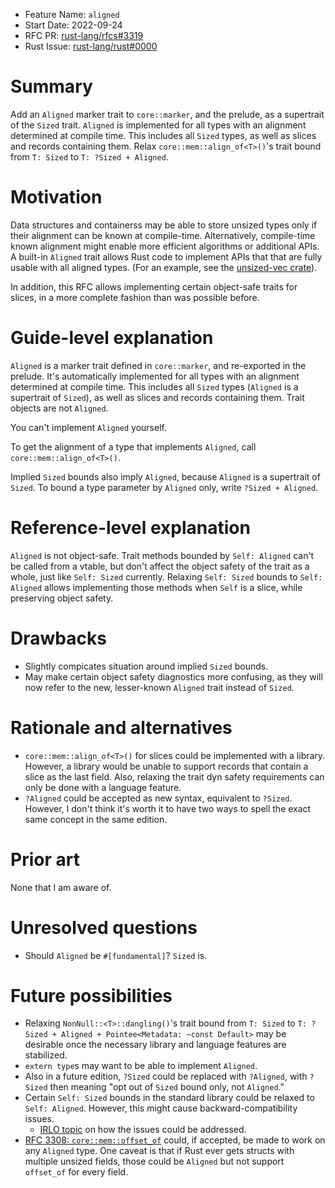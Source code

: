 - Feature Name: `aligned`
- Start Date: 2022-09-24
- RFC PR: [rust-lang/rfcs#3319](https://github.com/rust-lang/rfcs/pull/3319)
- Rust Issue: [rust-lang/rust#0000](https://github.com/rust-lang/rust/issues/0000)

# Summary

Add an `Aligned` marker trait to `core::marker`, and the prelude, as a supertrait of the `Sized` trait. `Aligned` is implemented for all types with an alignment determined at compile time. This includes all `Sized` types, as well as slices and records containing them. Relax `core::mem::align_of<T>()`'s trait bound from `T: Sized` to `T: ?Sized + Aligned`.

# Motivation

Data structures and containerss may be able to store unsized types only if their alignment can be known at compile-time. Alternatively, compile-time known alignment might enable more efficient algorithms or additional APIs. A built-in `Aligned` trait allows Rust code to implement APIs that that are fully usable with all aligned types. (For an example, see the [unsized-vec crate](https://crates.io/crates/unsized-vec)).

In addition, this RFC allows implementing certain object-safe traits for slices, in a more complete fashion than was possible before.

# Guide-level explanation

`Aligned` is a marker trait defined in `core::marker`, and re-exported in the prelude. It's automatically implemented for all types with an alignment determined at compile time. This includes all `Sized` types (`Aligned` is a supertrait of `Sized`), as well as slices and records containing them. Trait objects are not `Aligned`.

You can't implement `Aligned` yourself.

To get the alignment of a type that implements `Aligned`, call `core::mem::align_of<T>()`.

Implied `Sized` bounds also imply `Aligned`, because `Aligned` is a supertrait of `Sized`. To bound a type parameter by `Aligned` only, write `?Sized + Aligned`.

# Reference-level explanation

`Aligned` is not object-safe. Trait methods bounded by `Self: Aligned` can't be called from a vtable, but don't affect the object safety of the trait as a whole, just like `Self: Sized` currently.
Relaxing `Self: Sized` bounds to `Self: Aligned` allows implementing those methods when `Self` is a slice, while preserving object safety.

# Drawbacks

- Slightly compicates situation around implied `Sized` bounds.
- May make certain object safety diagnostics more confusing, as they will now refer to the new, lesser-known `Aligned` trait instead of `Sized`.

# Rationale and alternatives

- `core::mem::align_of<T>()` for slices could be implemented with a library. However, a library would be unable to support records that contain a slice as the last field. Also, relaxing the trait dyn safety requirements can only be done with a language feature.
- `?Aligned` could be accepted as new syntax, equivalent to `?Sized`. However, I don't think it's worth it to have two ways to spell the exact same concept in the same edition.

# Prior art

None that I am aware of.

# Unresolved questions

- Should `Aligned` be `#[fundamental]`? `Sized` is.

# Future possibilities

- Relaxing `NonNull::<T>::dangling()`'s trait bound from `T: Sized` to `T: ?Sized + Aligned + Pointee<Metadata: ~const Default>` may be desirable once the necessary library and language features are stabilized.
- `extern type`s may want to be able to implement `Aligned`.
- Also in a future edition, `?Sized` could be replaced with `?Aligned`, with `?Sized` then meaning "opt out of `Sized` bound only, not `Aligned`."
- Certain `Self: Sized` bounds in the standard library could be relaxed to `Self: Aligned`. However, this might cause backward-compatibility issues.
  - [IRLO topic](https://internals.rust-lang.org/t/removing-self-sized-and-backward-compatibility/17456) on how the issues could be addressed.
- [RFC 3308: `core::mem::offset_of`](https://github.com/rust-lang/rfcs/pull/3308) could, if accepted, be made to work on any `Aligned` type. One caveat is that if Rust ever gets structs with multiple unsized fields, those could be `Aligned` but not support `offset_of` for every field.
